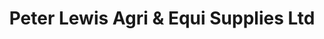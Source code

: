 ---
title: "Peter Lewis Agri & Equi Supplies Ltd"
url: /crymych/peter-lewis-agri-und-equi-supplies-ltd/
shop: Landwirtschaftlich
---